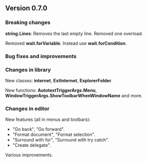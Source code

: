 ﻿## Version 0.7.0

### Breaking changes
**string.Lines**: Removes the last empty line. Removed one overload.

Removed **wait.forVariable**. Instead use **wait.forCondition**.


### Bug fixes and improvements



### Changes in library
New classes: **internet**, **ExtInternet**, **ExplorerFolder**.

New functions: **AutotextTriggerArgs.Menu**, **WindowTriggerArgs.ShowToolbarWhenWindowName** and more.


### Changes in editor
New features (all in menus and toolbars):
- "Go back", "Go forward".
- "Format document", "Format selection".
- "Surround with for", "Surround with try catch".
- "Create delegate".

Various improvements.

